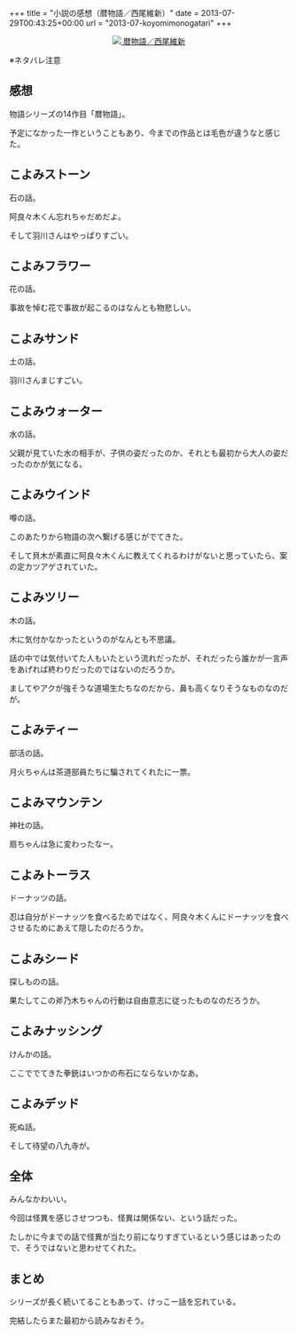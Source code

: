 +++
title = "小説の感想（暦物語／西尾維新）"
date = 2013-07-29T00:43:25+00:00
url = "2013-07-koyomimonogatari"
+++

<div style="text-align: center;">
  <a href="http://www.amazon.co.jp/gp/product/4062838370/ref=as_li_ss_il?ie=UTF8&#038;camp=247&#038;creative=7399&#038;creativeASIN=4062838370&#038;linkCode=as2&#038;tag=5000164-22"><img border="0" src="http://ws-fe.amazon-adsystem.com/widgets/q?_encoding=UTF8&#038;ASIN=4062838370&#038;Format=_SL160_&#038;ID=AsinImage&#038;MarketPlace=JP&#038;ServiceVersion=20070822&#038;WS=1&#038;tag=5000164-22" />  
<span>暦物語／西尾維新</span></a><img src="http://ir-jp.amazon-adsystem.com/e/ir?t=5000164-22&#038;l=as2&#038;o=9&#038;a=4062838370" width="1" height="1" border="0" alt="" style="border:none !important; margin:0px !important;" />
</div>

※ネタバレ注意

## 感想

物語シリーズの14作目「暦物語」。

予定になかった一作ということもあり、今までの作品とは毛色が違うなと感じた。

## こよみストーン

石の話。

阿良々木くん忘れちゃだめだよ。

そして羽川さんはやっぱりすごい。

## こよみフラワー

花の話。

事故を悼む花で事故が起こるのはなんとも物悲しい。

## こよみサンド

土の話。

羽川さんまじすごい。

## こよみウォーター

水の話。

父親が見ていた水の相手が、子供の姿だったのか、それとも最初から大人の姿だったのかが気になる。

## こよみウインド

噂の話。

このあたりから物語の次へ繋げる感じがでてきた。

そして貝木が素直に阿良々木くんに教えてくれるわけがないと思っていたら、案の定カツアゲされていた。

## こよみツリー

木の話。

木に気付かなかったというのがなんとも不思議。

話の中では気付いてた人もいたという流れだったが、それだったら誰かが一言声をあげれば終わりだったのではないのだろうか。

ましてやアクが強そうな道場生たちなのだから、鼻も高くなりそうなものなのだが。

## こよみティー

部活の話。

月火ちゃんは茶道部員たちに騙されてくれたに一票。

## こよみマウンテン

神社の話。

扇ちゃんは急に変わったなー。

## こよみトーラス

ドーナッツの話。

忍は自分がドーナッツを食べるためではなく、阿良々木くんにドーナッツを食べさせるためにあえて隠したのだろうか。

## こよみシード

探しものの話。

果たしてこの斧乃木ちゃんの行動は自由意志に従ったものなのだろうか。

## こよみナッシング

けんかの話。

ここででてきた拳銃はいつかの布石にならないかなあ。

## こよみデッド

死ぬ話。

そして待望の八九寺が。

## 全体

みんなかわいい。

今回は怪異を感じさせつつも、怪異は関係ない、という話だった。

たしかに今までの話で怪異が当たり前になりすぎているという感じはあったので、そうではないと思わせてくれた。

## まとめ

シリーズが長く続いてることもあって、けっこー話を忘れている。

完結したらまた最初から読みなおそう。